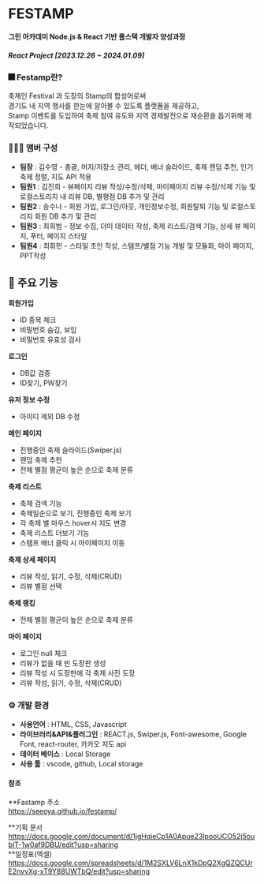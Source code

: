   # FESTAMP
**그린 아카데미 Node.js & React 기반 풀스택 개발자 양성과정**
##### React Project [2023.12.26 ~ 2024.01.09]


### 🎆 Festamp란?
축제인 Festival 과 도장의 Stamp의 합성어로써  
경기도 내 지역 행사를 한눈에 알아볼 수 있도록 플랫폼을 제공하고,  
Stamp 이벤트를 도입하여 축제 참여 유도와 지역 경제발전으로 재순환을 돕기위해 제작되었습니다.



### 🧑‍🤝‍🧑 맴버 구성

* **팀장** : 김수영 - 총괄, 머지/저장소 관리, 헤더, 배너 슬라이드, 축제 랜덤 추천, 인기 축제 정렬, 지도 API 적용
* **팀원1** : 김진희 - 뷰페이지 리뷰 작성/수정/삭제, 마이페이지 리뷰 수정/삭제 기능 및 로컬스토리지 내 리뷰 DB, 별평점 DB 추가 및 관리
* **팀원2** : 송수나 - 회원 가입, 로그인/아웃, 개인정보수정, 회원탈퇴 기능 및 로컬스토리지 회원 DB 추가 및 관리
* **팀원3** : 최희범 - 정보 수집, 더미 데이터 작성, 축제 리스트/검색 기능, 상세 뷰 페이지, 푸터, 페이지 스타일
* **팀원4** : 최휘민 - 스타일 초안 작성, 스탬프/별점 기능 개발 및 모듈화, 마이 페이지, PPT작성

## 📌 주요 기능
**회원가입**
* ID 중복 체크
* 비밀번호 숨김, 보임
* 비밀번호 유효성 검사

**로그인**
* DB값 검증
* ID찾기, PW찾기

**유저 정보 수정**
* 아이디 제외 DB 수정

**메인 페이지**
* 진행중인 축제 슬라이드(Swiper.js)
* 랜덤 축제 추천
* 전체 별점 평균이 높은 순으로 축제 분류

**축제 리스트**
* 축제 검색 기능
* 축제일순으로 보기, 진행중인 축제 보기
* 각 축제 별 마우스 hover시 지도 변경
* 축제 리스트 더보기 기능
* 스탬프 배너 클릭 시 마이페이지 이동

**축제 상세 페이지**
* 리뷰 작성, 읽기, 수정, 삭제(CRUD)
* 리뷰 별점 선택

**축제 랭킹**
* 전체 별점 평균이 높은 순으로 축제 분류

**마이 페이지**
* 로그인 null 체크
* 리뷰가 없을 때 빈 도장판 생성
* 리뷰 작성 시 도장판에 각 축제 사진 도장
* 리뷰 작성, 읽기, 수정, 삭제(CRUD)



### ⚙ 개발 환경
* **사용언어** : HTML, CSS, Javascript
* **라이브러리&API&플러그인** : REACT.js, Swiper.js, Font-awesome, Google Font, react-router, 카카오 지도 api
* **데이터 베이스** : Local Storage
* **사용 툴** : vscode, github, Local storage


#### 참조
**Fastamp 주소  
https://seeoya.github.io/festamp/

**기획 문서  
https://docs.google.com/document/d/1jgHqieCp1A0Apue23lpooUCO52j5oubIT-1w0af9DBU/edit?usp=sharing   
**일정표(엑셀)  
https://docs.google.com/spreadsheets/d/1M2SXLV6LnX1kDpQ2XgQZQCUrE2nvvXg-xT9Y88UWTbQ/edit?usp=sharing
